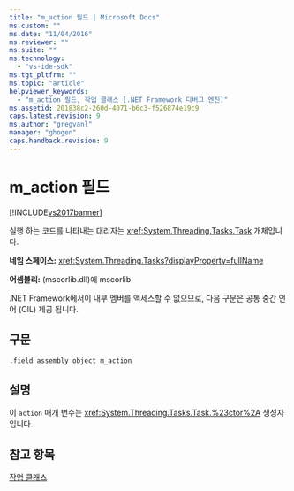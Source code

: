 ```yaml
---
title: "m_action 필드 | Microsoft Docs"
ms.custom: ""
ms.date: "11/04/2016"
ms.reviewer: ""
ms.suite: ""
ms.technology: 
  - "vs-ide-sdk"
ms.tgt_pltfrm: ""
ms.topic: "article"
helpviewer_keywords: 
  - "m_action 필드, 작업 클래스 [.NET Framework 디버그 엔진]"
ms.assetid: 201838c2-260d-4071-b6c3-f526874e19c9
caps.latest.revision: 9
ms.author: "gregvanl"
manager: "ghogen"
caps.handback.revision: 9
---
```

# m_action 필드
[!INCLUDE[vs2017banner](../../code-quality/includes/vs2017banner.md)]

실행 하는 코드를 나타내는 대리자는 <xref:System.Threading.Tasks.Task> 개체입니다.  
  
 **네임 스페이스:** <xref:System.Threading.Tasks?displayProperty=fullName>  
  
 **어셈블리:** \(mscorlib.dll\)에 mscorlib  
  
 .NET Framework에서이 내부 멤버를 액세스할 수 없으므로, 다음 구문은 공통 중간 언어 \(CIL\) 제공 됩니다.  
  
## 구문  
  
```  
.field assembly object m_action  
```  
  
## 설명  
 이 `action` 매개 변수는 <xref:System.Threading.Tasks.Task.%23ctor%2A> 생성자입니다.  
  
## 참고 항목  
 [작업 클래스](../../extensibility/debugger/task-class-internal-members.md)